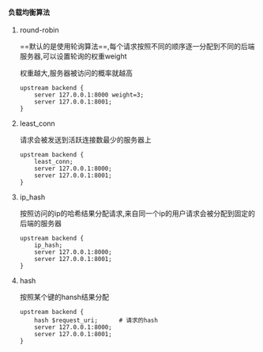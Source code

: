 #### 负载均衡算法

1. round-robin

    ==默认的是使用轮询算法==,每个请求按照不同的顺序逐一分配到不同的后端服务器,可以设置轮询的权重weight

    权重越大,服务器被访问的概率就越高

    ~~~nginx
    upstream backend {
        server 127.0.0.1:8000 weight=3;
        server 127.0.0.1:8001;
    }
    ~~~

2. least_conn

    请求会被发送到活跃连接数最少的服务器上

    ~~~nginx
    upstream backend {
        least_conn;
        server 127.0.0.1:8000;
        server 127.0.0.1:8001;
    }
    ~~~

3. ip_hash

    按照访问的ip的哈希结果分配请求,来自同一个ip的用户请求会被分配到固定的后端的服务器

    ~~~nginx
    upstream backend {
        ip_hash;
        server 127.0.0.1:8000;
        server 127.0.0.1:8001;
    }
    ~~~

4. hash

    按照某个键的hansh结果分配

    ~~~nginx
    upstream backend {
        hash $request_uri;      # 请求的hash
        server 127.0.0.1:8000;
        server 127.0.0.1:8001;
    }
    ~~~

